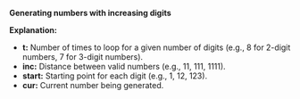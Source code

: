 **Generating numbers with increasing digits**

**Explanation:**

* **t:** Number of times to loop for a given number of digits (e.g., 8 for 2-digit numbers, 7 for 3-digit numbers).
* **inc:** Distance between valid numbers (e.g., 11, 111, 1111).
* **start:** Starting point for each digit (e.g., 1, 12, 123).
* **cur:** Current number being generated.
